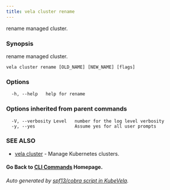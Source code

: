 ```yaml
---
title: vela cluster rename
---
```


rename managed cluster.

### Synopsis

rename managed cluster.

```
vela cluster rename [OLD_NAME] [NEW_NAME] [flags]
```

### Options

```
  -h, --help   help for rename
```

### Options inherited from parent commands

```
  -V, --verbosity Level   number for the log level verbosity
  -y, --yes               Assume yes for all user prompts
```

### SEE ALSO

* [vela cluster](vela_cluster.md)	 - Manage Kubernetes clusters.

#### Go Back to [CLI Commands](vela.md) Homepage.


###### Auto generated by [spf13/cobra script in KubeVela](https://github.com/kubevela/kubevela/tree/master/hack/docgen).
